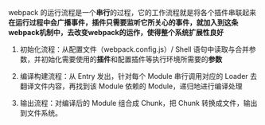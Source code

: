 webpack 的运行流程是一个**串行**的过程，它的工作流程就是将各个插件串联起来
**在运行过程中会广播事件，插件只需要监听它所关心的事件，就加入到这条webpack机制中，去改变webpack的运作，使得整个系统扩展性良好**

1. 初始化流程：从配置文件（webpack.config.js）/ Shell 语句中读取与合并参数，并初始化需要使用的**插件**和配置插件等执行环境所需要的**参数**

2. 编译构建流程：从 Entry 发出，针对每个 Module 串行调用对应的 Loader 去翻译文件内容，再找到该 Module 依赖的 Module，递归地进行编译处理

3. 输出流程：对编译后的 Module 组合成 Chunk，把 Chunk 转换成文件，输出到文件系统。